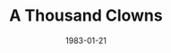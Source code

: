 ---
title: A Thousand Clowns
date: 1983-01-21
closing_date: 1983-02-05
layout: productions
featured_image: 
image_caption:
image_credit:
playbill: 
category: 
Theatre: Theatre Jacksonville
Venue: Little Theatre
cast:
  Nick Burns: David Teitelman
  Murray Burns: Dean Philips
  Albert Amundson: Daniel Handler
  Sandra Markowitz: Celeste Lynch
  Arnold Burns: Abel Handler
  Leo Herman: Mark Snitzer
  Stage Manager: Mary Anne Murray
crew:
  Director: Ray Jensen
  Technical Director: Andrew J. Way
  Set Design: Andrew J. Way
  Lighting Design: Andrew J. Way
  Properties:
    - Amelia Senhausen
    - Chris Strickland
    - Pam Jackson
  Lighting Technician: Rusty Reynolds
  Sound Technician: Chris Strickland
  Sound Design: Tom Heffernan
  Key Grip: Dave Stillson
  Grips:
    - Randy Ball
    - Bob White
  Construction Crew:
    - Chris Strickland
    - Dean Philips
    - Mark Snitzer
    - Abel Handler
    - Catherine Handler
    - Claudia Hickens
    - Mike Lewis
    - Elizabeth Messengael
    - Stanley Constantini
    - Tom Heffernan
    - Dave Stillson
    - Rusty Reynolds
    - Mark Thomas
    - Steve Albano
    - Randy Ball
    - Ethel Lee
    - Joyce Block
    - Claudine Brennan
    - Pam Jackson
    - Shirley Cooke
  Cast Photos: Dick Kerekes
orchestra:
external_links:
---